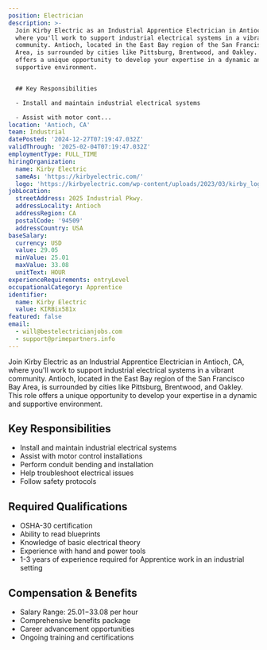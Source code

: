 ```yaml
---
position: Electrician
description: >-
  Join Kirby Electric as an Industrial Apprentice Electrician in Antioch, CA,
  where you'll work to support industrial electrical systems in a vibrant
  community. Antioch, located in the East Bay region of the San Francisco Bay
  Area, is surrounded by cities like Pittsburg, Brentwood, and Oakley. This role
  offers a unique opportunity to develop your expertise in a dynamic and
  supportive environment.


  ## Key Responsibilities

  - Install and maintain industrial electrical systems

  - Assist with motor cont...
location: 'Antioch, CA'
team: Industrial
datePosted: '2024-12-27T07:19:47.032Z'
validThrough: '2025-02-04T07:19:47.032Z'
employmentType: FULL_TIME
hiringOrganization:
  name: Kirby Electric
  sameAs: 'https://kirbyelectric.com/'
  logo: 'https://kirbyelectric.com/wp-content/uploads/2023/03/kirby_logo.png'
jobLocation:
  streetAddress: 2025 Industrial Pkwy.
  addressLocality: Antioch
  addressRegion: CA
  postalCode: '94509'
  addressCountry: USA
baseSalary:
  currency: USD
  value: 29.05
  minValue: 25.01
  maxValue: 33.08
  unitText: HOUR
experienceRequirements: entryLevel
occupationalCategory: Apprentice
identifier:
  name: Kirby Electric
  value: KIRBix581x
featured: false
email:
  - will@bestelectricianjobs.com
  - support@primepartners.info
---
```




Join Kirby Electric as an Industrial Apprentice Electrician in Antioch, CA, where you'll work to support industrial electrical systems in a vibrant community. Antioch, located in the East Bay region of the San Francisco Bay Area, is surrounded by cities like Pittsburg, Brentwood, and Oakley. This role offers a unique opportunity to develop your expertise in a dynamic and supportive environment.

## Key Responsibilities
- Install and maintain industrial electrical systems
- Assist with motor control installations
- Perform conduit bending and installation
- Help troubleshoot electrical issues
- Follow safety protocols

## Required Qualifications
- OSHA-30 certification
- Ability to read blueprints
- Knowledge of basic electrical theory
- Experience with hand and power tools
- 1-3 years of experience required for Apprentice work in an industrial setting

## Compensation & Benefits
- Salary Range: $25.01-$33.08 per hour
- Comprehensive benefits package
- Career advancement opportunities
- Ongoing training and certifications